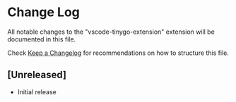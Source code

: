 # Change Log

All notable changes to the "vscode-tinygo-extension" extension will be documented in this file.

Check [Keep a Changelog](http://keepachangelog.com/) for recommendations on how to structure this file.

## [Unreleased]

- Initial release